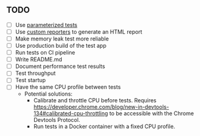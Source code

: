 ## TODO

- [ ] Use [parameterized tests](https://playwright.dev/docs/test-parameterize)
- [ ] Use [custom reporters](https://playwright.dev/docs/test-reporters#custom-reporters) to generate an HTML report
- [ ] Make memory leak test more reliable
- [ ] Use production build of the test app
- [ ] Run tests on CI pipeline
- [ ] Write README.md
- [ ] Document performance test results
- [ ] Test throughput
- [ ] Test startup
- [ ] Have the same CPU profile between tests
  - Potential solutions:
    - Calibrate and throttle CPU before tests. Requires https://developer.chrome.com/blog/new-in-devtools-134#calibrated-cpu-throttling to be accessible with the Chrome Devtools Protocol.
    - Run tests in a Docker container with a fixed CPU profile.
